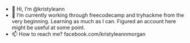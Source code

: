 - 👋 Hi, I’m @kristyleann
- 🌱 I’m currently working through freecodecamp and tryhackme from the very beginning. Learning as much as I can. Figured an account here might be useful at some point.
- 📫 How to reach me? facebook.com/kristyleannmorgan
